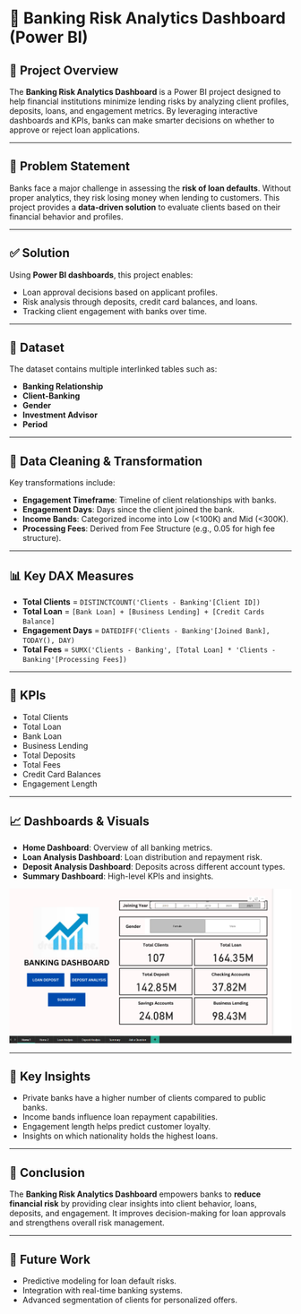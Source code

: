 # 🏦 Banking Risk Analytics Dashboard (Power BI)

## 📌 Project Overview
The **Banking Risk Analytics Dashboard** is a Power BI project designed to help financial institutions minimize lending risks by analyzing client profiles, deposits, loans, and engagement metrics. By leveraging interactive dashboards and KPIs, banks can make smarter decisions on whether to approve or reject loan applications.

---

## 🎯 Problem Statement
Banks face a major challenge in assessing the **risk of loan defaults**. Without proper analytics, they risk losing money when lending to customers. This project provides a **data-driven solution** to evaluate clients based on their financial behavior and profiles.

---

## ✅ Solution
Using **Power BI dashboards**, this project enables:
- Loan approval decisions based on applicant profiles.  
- Risk analysis through deposits, credit card balances, and loans.  
- Tracking client engagement with banks over time.  

---

## 📂 Dataset
The dataset contains multiple interlinked tables such as:
- **Banking Relationship**  
- **Client-Banking**  
- **Gender**  
- **Investment Advisor**  
- **Period**  

---

## 🔧 Data Cleaning & Transformation
Key transformations include:
- **Engagement Timeframe**: Timeline of client relationships with banks.  
- **Engagement Days**: Days since the client joined the bank.  
- **Income Bands**: Categorized income into Low (<100K) and Mid (<300K).  
- **Processing Fees**: Derived from Fee Structure (e.g., 0.05 for high fee structure).  

---

## 📊 Key DAX Measures
- **Total Clients** = `DISTINCTCOUNT('Clients - Banking'[Client ID])`  
- **Total Loan** = `[Bank Loan] + [Business Lending] + [Credit Cards Balance]`  
- **Engagement Days** = `DATEDIFF('Clients - Banking'[Joined Bank], TODAY(), DAY)`  
- **Total Fees** = `SUMX('Clients - Banking', [Total Loan] * 'Clients - Banking'[Processing Fees])`  

---

## 📌 KPIs
- Total Clients  
- Total Loan  
- Bank Loan  
- Business Lending  
- Total Deposits  
- Total Fees  
- Credit Card Balances  
- Engagement Length  

---

## 📈 Dashboards & Visuals
- **Home Dashboard**: Overview of all banking metrics.  
- **Loan Analysis Dashboard**: Loan distribution and repayment risk.  
- **Deposit Analysis Dashboard**: Deposits across different account types.  
- **Summary Dashboard**: High-level KPIs and insights.  

![Home Dashboard](Screenshot%202025-09-08%20034748.png)

---

## 🔎 Key Insights
- Private banks have a higher number of clients compared to public banks.  
- Income bands influence loan repayment capabilities.  
- Engagement length helps predict customer loyalty.  
- Insights on which nationality holds the highest loans.  

---

## 📌 Conclusion
The **Banking Risk Analytics Dashboard** empowers banks to **reduce financial risk** by providing clear insights into client behavior, loans, deposits, and engagement. It improves decision-making for loan approvals and strengthens overall risk management.

---

## 🚀 Future Work
- Predictive modeling for loan default risks.  
- Integration with real-time banking systems.  
- Advanced segmentation of clients for personalized offers.  

